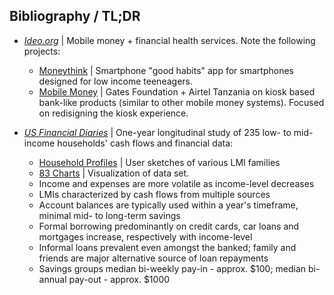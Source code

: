 
## Bibliography / TL;DR
* [*Ideo.org*](https://www.ideo.org/programs/financial_health) | Mobile money + financial health services. Note the following projects:
  * [Moneythink](https://www.ideo.org/project/moneythink-mobile) | Smartphone "good habits" app for smartphones designed for low income teeneagers.
  * [Mobile Money](https://www.ideo.org/project/gates-foundation) | Gates Foundation + Airtel Tanzania on kiosk based bank-like products (similar to other mobile money systems). Focused on redisigning the kiosk experience.

* [*US Financial Diaries*](http://www.usfinancialdiaries.org) | One-year longitudinal study of 235 low- to mid-income households' cash flows and financial data:
  * [Household Profiles](http://www.usfinancialdiaries.org/households) | User sketches of various LMI families
  * [83 Charts](http://www.usfinancialdiaries.org/83-charts) | Visualization of data set.
   * Income and expenses are more volatile as income-level decreases
   * LMIs characterized by cash flows from multiple sources
   * Account balances are typically used within a year's timeframe, minimal mid- to long-term savings
   * Formal borrowing predominantly on credit cards, car loans and mortgages increase, respectively with income-level
   * Informal loans prevalent even amongst the banked; family and friends are major alternative source of loan repayments
   * Savings groups median bi-weekly pay-in - approx. $100; median bi-annual pay-out - approx. $1000

